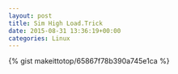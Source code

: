```yaml
---
layout: post                                                                                                              
title: Sim High Load.Trick                                                                                                                       
date: 2015-08-31 13:36:19+00:00                                                                                                                        
categories: Linux                                                                                                                
---                                                                                                                              
```


{% gist makeittotop/65867f78b390a745e1ca %}                                                                                                           

